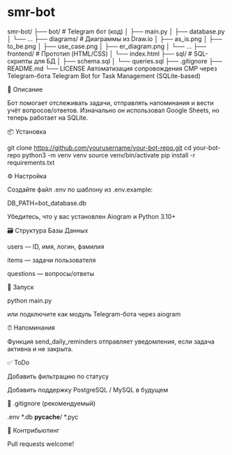 
# smr-bot
smr-bot/
├── bot/                  # Telegram бот (код)
│   ├── main.py
│   ├── database.py
│   └── ...
├── diagrams/             # Диаграммы из Draw.io
│   ├── as_is.png
│   ├── to_be.png
│   ├── use_case.png
│   ├── er_diagram.png
│   └── ...
├── frontend/             # Прототип (HTML/CSS)
│   └── index.html
├── sql/                  # SQL-скрипты для БД
│   ├── schema.sql
│   └── queries.sql
├── .gitignore
├── README.md
└── LICENSE
Автоматизация сопровождения СМР через Telegram-бота
Telegram Bot for Task Management (SQLite-based)

🔧 Описание

Бот помогает отслеживать задачи, отправлять напоминания и вести учёт вопросов/ответов. Изначально он использовал Google Sheets, но теперь работает на SQLite.

📦 Установка

git clone https://github.com/yourusername/your-bot-repo.git
cd your-bot-repo
python3 -m venv venv
source venv/bin/activate
pip install -r requirements.txt

⚙️ Настройка

Создайте файл .env по шаблону из .env.example:

DB_PATH=bot_database.db

Убедитесь, что у вас установлен Aiogram и Python 3.10+

🗃 Структура Базы Данных

users — ID, имя, логин, фамилия

items — задачи пользователя

questions — вопросы/ответы

🚀 Запуск

python main.py

или подключите как модуль Telegram-бота через aiogram

⏰ Напоминания

Функция send_daily_reminders отправляет уведомления, если задача активна и не закрыта.

✅ ToDo

Добавить фильтрацию по статусу

Добавить поддержку PostgreSQL / MySQL в будущем

📁 .gitignore (рекомендуемый)

.env
*.db
__pycache__/
*.pyc

🤝 Контрибьютинг

Pull requests welcome!
